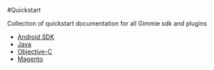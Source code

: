 #Quickstart

Collection of quickstart documentation for all Gimmie sdk and plugins

- [Android SDK](android.md)
- [Java](java.md)
- [Objective-C](objective-c.md)
- [Magento](magento.md)
